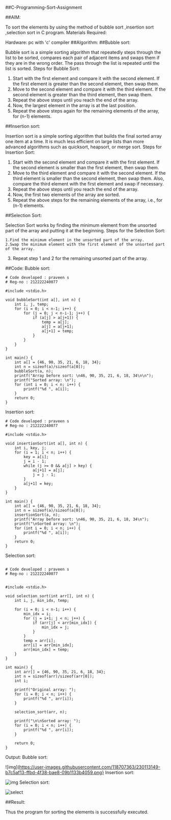 ##C-Programming-Sort-Assignment

##AIM:

To sort the elements by using the method of bubble sort ,insertion sort ,selection sort in C program.
Materials Required:

Hardware: pc with 'c' compiler
##Algorithm:
##Bubble sort:

Bubble sort is a simple sorting algorithm that repeatedly steps through the list to be sorted, compares each pair of adjacent items and swaps them if they are in the wrong order. The pass through the list is repeated until the list is sorted.
Steps for Bubble Sort:

   1. Start with the first element and compare it with the second element. If the first element is greater than the second element, then swap them.
   2. Move to the second element and compare it with the third element. If the second element is greater than the third element, then swap them.
   3. Repeat the above steps until you reach the end of the array.
   4. Now, the largest element in the array is at the last position.
   5. Repeat the above steps again for the remaining elements of the array, for (n-1) elements.

##Insertion sort:

Insertion sort is a simple sorting algorithm that builds the final sorted array one item at a time. It is much less efficient on large lists than more advanced algorithms such as quicksort, heapsort, or merge sort.
Steps for Insertion Sort:

   1. Start with the second element and compare it with the first element. If the second element is smaller than the first element, then swap them.
   2. Move to the third element and compare it with the second element. If the third element is smaller than the second element, then swap them. Also, compare the third element with the first element and swap if necessary.
   3. Repeat the above steps until you reach the end of the array.
   4. Now, the first two elements of the array are sorted.
   5. Repeat the above steps for the remaining elements of the array, i.e., for (n-1) elements.

##Selection Sort:

Selection Sort works by finding the minimum element from the unsorted part of the array and putting it at the beginning.
Steps for the Selection Sort:

    1.Find the minimum element in the unsorted part of the array.
    2.Swap the minimum element with the first element of the unsorted part of the array.
   3. Repeat step 1 and 2 for the remaining unsorted part of the array.

##Code:
Bubble sort:
```
# Code developed : praveen s
# Reg-no : 212222240077

#include <stdio.h>

void bubbleSort(int a[], int n) {
    int i, j, temp;
    for (i = 0; i < n-1; i++) {
        for (j = 0; j < n-i-1; j++) {
            if (a[j] > a[j+1]) {
                temp = a[j];
                a[j] = a[j+1];
                a[j+1] = temp;
            }
        }
    }
}

int main() {
    int a[] = {46, 90, 35, 21, 6, 18, 34};
    int n = sizeof(a)/sizeof(a[0]);
    bubbleSort(a, n);
    printf("Array before sort: \n46, 90, 35, 21, 6, 18, 34\n\n");
    printf("Sorted array: \n");
    for (int i = 0; i < n; i++) {
        printf("%d ", a[i]);
    }
    return 0;
}
```
Insertion sort:
```
# Code developed : praveen s
# Reg-no : 212222240077

#include <stdio.h>

void insertionSort(int a[], int n) {
    int i, key, j;
    for (i = 1; i < n; i++) {
        key = a[i];
        j = i - 1;
        while (j >= 0 && a[j] > key) {
            a[j+1] = a[j];
            j = j - 1;
        }
        a[j+1] = key;
    }
}

int main() {
    int a[] = {46, 90, 35, 21, 6, 18, 34};
    int n = sizeof(a)/sizeof(a[0]);
    insertionSort(a, n);
    printf("Array before sort: \n46, 90, 35, 21, 6, 18, 34\n");
    printf("\nSorted array: \n");
    for (int i = 0; i < n; i++) {
        printf("%d ", a[i]);
    }
    return 0;
}

```
Selection sort:
```

# Code developed : praveen s
# Reg-no : 212222240077


#include <stdio.h>

void selection_sort(int arr[], int n) {
    int i, j, min_idx, temp;
    
    for (i = 0; i < n-1; i++) {
        min_idx = i;
        for (j = i+1; j < n; j++) {
            if (arr[j] < arr[min_idx]) {
                min_idx = j;
            }
        }
        temp = arr[i];
        arr[i] = arr[min_idx];
        arr[min_idx] = temp;
    }
}

int main() {
    int arr[] = {46, 90, 35, 21, 6, 18, 34};
    int n = sizeof(arr)/sizeof(arr[0]);
    int i;
    
    printf("Original array: ");
    for (i = 0; i < n; i++) {
        printf("%d ", arr[i]);
    }
    
    selection_sort(arr, n);
    
    printf("\n\nSorted array: ");
    for (i = 0; i < n; i++) {
        printf("%d ", arr[i]);
    }
    
    return 0;
}
```

Output:
Bubble sort:

![img](https://user-images.githubusercontent.com/118707363/230113149-b7c5af13-ffbd-4f38-bae8-09b1133b4059.png}
Insertion sort:

![img](ihttps://user-images.githubusercontent.com/118707363/230113178-b918204d-f012-423d-86e9-442eae8fd068.png)
Selection sort:

![select](https://user-images.githubusercontent.com/118707363/230112585-27c98338-6a8f-47e2-b8f4-f366b0d9b7db.png)

##Result:

Thus the program for sorting the elements is successfully executed.
